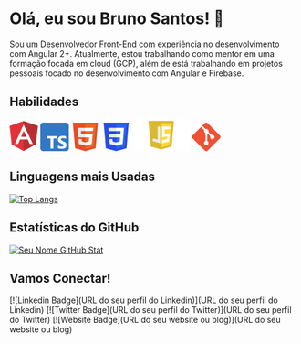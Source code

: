 # Olá, eu sou Bruno Santos! 👋

Sou um Desenvolvedor Front-End com experiência no desenvolvimento com Angular 2+. Atualmente, estou trabalhando como mentor em uma formação focada em cloud (GCP), além de está trabalhando em projetos pessoais focado no desenvolvimento com Angular e Firebase.


## Habilidades

<img src="/assets/Angular.png" width="50">   <img src="/assets/Typescript.png" width="50">  <img src="/assets/HTML.png" width="50">  <img src="/assets/CSS3.png" width="50">  <img src="/assets/javascript.png" width="100"> <img src="/assets/Git.png" width="50">

## Linguagens mais Usadas

[![Top Langs](https://github-readme-stats.vercel.app/api/top-langs/?username=BrunoBSantos1&layout=compact)](https://github.com/seu-username)

## Estatísticas do GitHub

[![Seu Nome GitHub Stat](https://github-readme-stats.vercel.app/api?username=BrunoBSantos1&show_icons=true&count_private=true)](https://github.com/seu-username)


## Vamos Conectar!

[![Linkedin Badge](URL do seu perfil do Linkedin)](URL do seu perfil do Linkedin)
[![Twitter Badge](URL do seu perfil do Twitter)](URL do seu perfil do Twitter)
[![Website Badge](URL do seu website ou blog)](URL do seu website ou blog)

